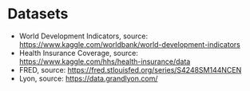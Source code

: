 # Datasets

* World Development Indicators, source: https://www.kaggle.com/worldbank/world-development-indicators
* Health Insurance Coverage, source: https://www.kaggle.com/hhs/health-insurance/data
* FRED, source: https://fred.stlouisfed.org/series/S4248SM144NCEN
* Lyon, source: https://data.grandlyon.com/
